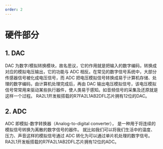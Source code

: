 ```yaml
---
order: 2
---
```


# 硬件部分
## 1. DAC
DAC 为数字/模拟转换模块，故名思议，它的作用就是把输入的数字编码，转换成对应的模拟电压输出，它的功能与 ADC 相反。在常见的数字信号系统中，大部分传感器信号被化成电压信号，而 ADC 把电压模拟信号转换成易于计算机存储、处理的数字编码，由计算机处理完成后，再由 DAC 输出电压模拟信号，该电压模拟信号常常用来驱动某些执行器件，使人类易于感知。如音频信号的采集及还原就是这样一个过程。
RA2L1开发板搭载的R7FA2L1AB2DFL芯片拥有12位的DAC。

## 2. ADC
ADC 即模拟-数字转换器（Analog-to-digital converter）， 是一种用于将连续的模拟信号转换为离散的数字信号的器件。 就比如我们可以将我们生活中的温度、压力、声音这样的模拟信号通过 ADC 转化为可以通过单片机处理的数字信号。
RA2L1开发板搭载的R7FA2L1AB2DFL芯片拥有12位的ADC。